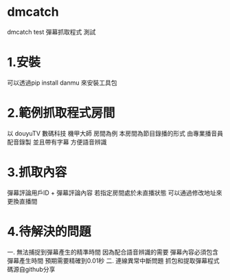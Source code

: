 # dmcatch
dmcatch test
彈幕抓取程式 測試
# 1.安裝 
可以透過pip install danmu 來安裝工具包
# 2.範例抓取程式房間
以 douyuTV 數碼科技 機甲大師 房間為例
本房間為節目錄播的形式 由專業播音員配音錄製 並且帶有字幕 方便語音辨識
# 3.抓取內容
彈幕評論用戶ID + 彈幕評論內容
若指定房間處於未直播狀態 可以通過修改地址來更換直播間
# 4.待解決的問題
一. 無法捕捉到彈幕產生的精準時間 因為配合語音辨識的需要 彈幕內容必須包含彈幕產生時間 預期需要精確到0.01秒
二. 連線異常中斷問題
抓包和提取彈幕程式碼源自github分享
